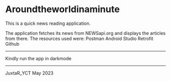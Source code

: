 # Aroundtheworldinaminute

This is a quick news reading application.

The application fetches its news from NEWSapi.org and displays the articles from there.
The resources used were:
Postman
Android Studio
Retrofit
Github

***
Kindly run the app in darkmode
***

JuxtaR_YCT
May 2023
